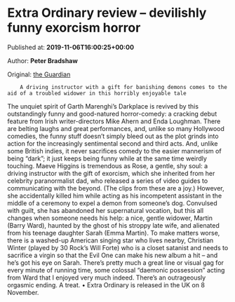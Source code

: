 
# Extra Ordinary review – devilishly funny exorcism horror

Published at: **2019-11-06T16:00:25+00:00**

Author: **Peter Bradshaw**

Original: [the Guardian](https://www.theguardian.com/film/2019/nov/06/extra-ordinary-review-comedy-horror-film)


        A driving instructor with a gift for banishing demons comes to the aid of a troubled widower in this horribly enjoyable tale
      
The unquiet spirit of Garth Marenghi’s Darkplace is revived by this outstandingly funny and good-natured horror-comedy: a cracking debut feature from Irish writer-directors Mike Ahern and Enda Loughman.
There are belting laughs and great performances, and, unlike so many Hollywood comedies, the funny stuff doesn’t simply bleed out as the plot grinds into action for the increasingly sentimental second and third acts. And, unlike some British indies, it never sacrifices comedy to the easier mannerism of being “dark”; it just keeps being funny while at the same time weirdly touching.
Maeve Higgins is tremendous as Rose, a gentle, shy soul: a driving instructor with the gift of exorcism, which she inherited from her celebrity paranormalist dad, who released a series of video guides to communicating with the beyond. (The clips from these are a joy.) However, she accidentally killed him while acting as his incompetent assistant in the middle of a ceremony to expel a demon from someone’s dog.
Convulsed with guilt, she has abandoned her supernatural vocation, but this all changes when someone needs his help: a nice, gentle widower, Martin (Barry Ward), haunted by the ghost of his stroppy late wife, and alienated from his teenage daughter Sarah (Emma Martin). To make matters worse, there is a washed-up American singing star who lives nearby, Christian Winter (played by 30 Rock’s Will Forte) who is a closet satanist and needs to sacrifice a virgin so that the Evil One can make his new album a hit – and he’s got his eye on Sarah.
There’s pretty much a great line or visual gag for every minute of running time, some colossal “daemonic possession” acting from Ward that I enjoyed very much indeed. There’s an outrageously orgasmic ending. A treat.
• Extra Ordinary is released in the UK on 8 November.
